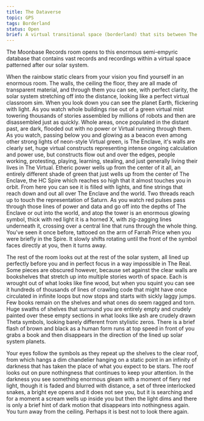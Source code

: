 ```yaml
---
title: The Dataverse
topic: GPS
tags: Borderland
status: Open
brief: A virtual transitional space (borderland) that sits between The Enclave and the Suburban Isles, The Real and The Verdent. 
---
```


The Moonbase Records room opens to this enormous semi-empyric database that contains vast records and recordings within a virtual space patterned after our solar system. 

When the rainbow static clears from your vision you find yourself in an enormous room. The walls, the ceiling the floor, they are all made of transparent material, and through them you can see, with perfect clarity, the solar system stretching off into the distance, looking like a perfect virtual classroom sim. When you look down you can see the planet Earth, flickering with light. As you watch whole buildings rise out of a green virtual mist towering thousands of stories assembled by millions of robots and then are disassembled just as quickly. Whole areas, once populated in the distant past, are dark, flooded out with no power or Virtual running through them. As you watch, passing below you and glowing as a beacon even among other strong lights of neon-style Virtual green, is The Enclave, it's walls are clearly set, huge virtual constructs representing intense ongoing calculation and power use, but constructs flow out and over the edges, people working, protesting, playing, learning, stealing, and just generally living their lives in The Virtual. Etheric power wells up from the center of it all, an entirely different shade of green that just wells up from the center of The Enclave, the HC Spire which reaches so high that it almost touches you in orbit. From here you can see it is filled with lights, and fine strings that reach down and out all over The Enclave and the world. Two threads reach up to touch the representation of Saturn. As you watch red pulses pass through those lines of power and data and go off into the depths of The Enclave or out into the world, and atop the tower is an enormous glowing symbol, thick with red light it is a horned X, with zig-zagging lines underneath it, crossing over a central line that runs through the whole thing. You've seen it once before, tattooed on the arm of Farrah Price when you were briefly in the Spire. It slowly shifts rotating until the front of the symbol faces directly at you, then it turns away.

The rest of the room looks out at the rest of the solar system, all lined up perfectly before you and in perfect focus in a way impossible in The Real. Some pieces are obscured however, because set against the clear walls are bookshelves that stretch up into multiple stories worth of space. Each is wrought out of what looks like fine wood, but when you squint you can see it hundreds of thousands of lines of crawling code that might have once circulated in infinite loops but now stops and starts with sickly laggy jumps. Few books remain on the shelves and what ones do seem ragged and torn. Huge swaths of shelves that surround you are entirely empty and crudely painted over these empty sections in what looks like ash are crudely drawn Theta symbols, looking barely different from stylistic zeros. There is a brief flash of brown and black as a human form runs at top speed in front of you grabs a book and then disappears in the direction of the lined up solar system planets.

Your eyes follow the symbols as they repeat up the shelves to the clear roof, from which hangs a dim chandelier hanging on a static point in an infinity of darkness that has taken the place of what you expect to be stars. The roof looks out on pure nothingness that continues to keep your attention. In the darkness you see something enormous gleam with a moment of fiery red light, though it is faded and blurred with distance, a set of three interlocked snakes, a bright eye opens and it does not see you, but it is searching and for a moment a scream wells up inside you but then the light dims and there is only a brief hint of dark motion that disappears into nothingness again. You turn away from the ceiling. Perhaps it is best not to look there again.